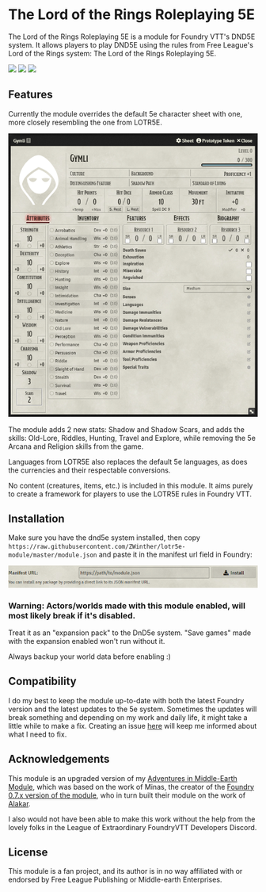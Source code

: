 # The Lord of the Rings Roleplaying 5E
The Lord of the Rings Roleplaying 5E is a module for Foundry VTT's DND5E system. It allows players to play DND5E using the rules from Free League's Lord of the Rings system: The Lord of the Rings Roleplaying 5E.

<img src="https://img.shields.io/endpoint?url=https://foundryshields.com/version?url=https://raw.githubusercontent.com/ZWinther/lotr5e-module/master/module.json">
<img src="https://img.shields.io/endpoint?url=https://foundryshields.com/system?url=hhttps://raw.githubusercontent.com/ZWinther/lotr5e-module/master/module.json">
<a href="https://ko-fi.com/dwinther"><img src="https://img.shields.io/badge/Buy%20me%20a%20coffee%3F-875a3b"></a>


## Features
Currently the module overrides the default 5e character sheet with one, more closely resembling the one from LOTR5E.

![sheet](sheet.png)

The module adds 2 new stats: Shadow and Shadow Scars, and adds the skills: Old-Lore, Riddles, Hunting, Travel and Explore, while removing the 5e Arcana and Religion skills from the game.

Languages from LOTR5E also replaces the default 5e languages, as does the currencies and their respectable conversions.

No content (creatures, items, etc.) is included in this module. It aims purely to create a framework for players to use the LOTR5E rules in Foundry VTT.

## Installation
Make sure you have the dnd5e system installed, then copy ```https://raw.githubusercontent.com/ZWinther/lotr5e-module/master/module.json``` and paste it in the manifest url field in Foundry:

![install](install.png)

### **Warning**: Actors/worlds made with this module enabled, will most likely break if it's disabled.

Treat it as an "expansion pack" to the DnD5e system. "Save games" made with the expansion enabled won't run without it.

Always backup your world data before enabling :)

## Compatibility

I do my best to keep the module up-to-date with both the latest Foundry version and the latest updates to the 5e system. Sometimes the updates will break something and depending on my work and daily life, it might take a little while to make a fix. Creating an issue [here](https://github.com/ZWinther/lotr5e-module/issues) will keep me informed about what I need to fix.

## Acknowledgements

This module is an upgraded version of my [Adventures in Middle-Earth Module](https://gitlab.com/dwinther/aime-module), which was based on the work of Minas, the creator of the [Foundry 0.7.x version of the module](https://gitlab.com/miketremp/aime-module), who in turn built their module on the work of [Alakar](https://gitlab.com/alakar1/aime-module).

I also would not have been able to make this work without the help from the lovely folks in the League of Extraordinary FoundryVTT Developers Discord.

## License

This module is a fan project, and its author is in no way affiliated with or endorsed by Free League Publishing or Middle-earth Enterprises.
